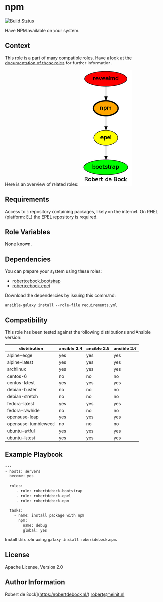 npm
=========

[![Build Status](https://travis-ci.org/robertdebock/ansible-role-npm.svg?branch=master)](https://travis-ci.org/robertdebock/ansible-role-npm)

Have NPM available on your system.

Context
--------
This role is a part of many compatible roles. Have a look at [the documentation of these roles](https://robertdebock.nl/) for further information.

Here is an overview of related roles:
![dependencies](https://raw.githubusercontent.com/robertdebock/drawings/artifacts/npm.png "Dependency")

Requirements
------------

Access to a repository containing packages, likely on the internet.
On RHEL (platform: EL) the EPEL repository is required.

Role Variables
--------------

None known.

Dependencies
------------

You can prepare your system using these roles:

- [robertdebock.bootstrap](https://travis-ci.org/robertdebock/ansible-role-bootstrap)
- [robertdebock.epel](https://travis-ci.org/robertdebock/ansible-role-epel)

Download the dependencies by issuing this command:
```
ansible-galaxy install --role-file requirements.yml
```

Compatibility
-------------

This role has been tested against the following distributions and Ansible version:

|distribution|ansible 2.4|ansible 2.5|ansible 2.6|
|------------|-----------|-----------|-----------|
|alpine-edge|yes|yes|yes|
|alpine-latest|yes|yes|yes|
|archlinux|yes|yes|yes|
|centos-6|no|no|no|
|centos-latest|yes|yes|yes|
|debian-buster|no|no|no|
|debian-stretch|no|no|no|
|fedora-latest|yes|yes|yes|
|fedora-rawhide|no|no|no|
|opensuse-leap|yes|yes|yes|
|opensuse-tumbleweed|no|no|no|
|ubuntu-artful|yes|yes|yes|
|ubuntu-latest|yes|yes|yes|

Example Playbook
----------------

```
---
- hosts: servers
  become: yes

  roles:
     - role: robertdebock.bootstrap
     - role: robertdebock.epel
     - role: robertdebock.npm

  tasks:
    - name: install package with npm
      npm:
        name: debug
        global: yes
```

Install this role using `galaxy install robertdebock.npm`.

License
-------

Apache License, Version 2.0

Author Information
------------------

Robert de Bock](https://robertdebock.nl/) <robert@meinit.nl>
